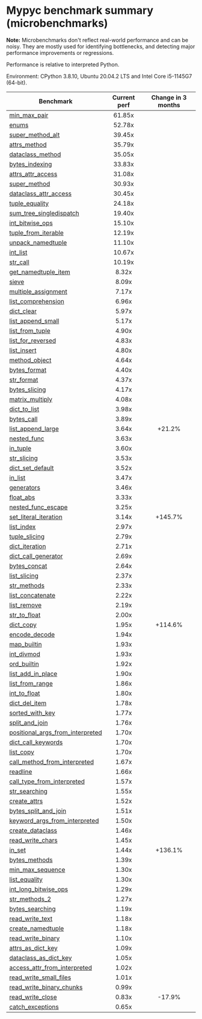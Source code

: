 # Mypyc benchmark summary (microbenchmarks)

**Note:** Microbenchmarks don't reflect real-world performance and can be noisy.
           They are mostly used for identifying bottlenecks, and detecting major performance
           improvements or regressions.

Performance is relative to interpreted Python.

Environment: CPython 3.8.10, Ubuntu 20.04.2 LTS and Intel Core i5-1145G7 (64-bit).

| Benchmark | Current perf | Change in 3 months |
| --- | :---: | :---: |
| [min_max_pair](benchmarks/min_max_pair.md) | 61.85x |  |
| [enums](benchmarks/enums.md) | 52.78x |  |
| [super_method_alt](benchmarks/super_method_alt.md) | 39.45x |  |
| [attrs_method](benchmarks/attrs_method.md) | 35.79x |  |
| [dataclass_method](benchmarks/dataclass_method.md) | 35.05x |  |
| [bytes_indexing](benchmarks/bytes_indexing.md) | 33.83x |  |
| [attrs_attr_access](benchmarks/attrs_attr_access.md) | 31.08x |  |
| [super_method](benchmarks/super_method.md) | 30.93x |  |
| [dataclass_attr_access](benchmarks/dataclass_attr_access.md) | 30.45x |  |
| [tuple_equality](benchmarks/tuple_equality.md) | 24.18x |  |
| [sum_tree_singledispatch](benchmarks/sum_tree_singledispatch.md) | 19.40x |  |
| [int_bitwise_ops](benchmarks/int_bitwise_ops.md) | 15.10x |  |
| [tuple_from_iterable](benchmarks/tuple_from_iterable.md) | 12.19x |  |
| [unpack_namedtuple](benchmarks/unpack_namedtuple.md) | 11.10x |  |
| [int_list](benchmarks/int_list.md) | 10.67x |  |
| [str_call](benchmarks/str_call.md) | 10.19x |  |
| [get_namedtuple_item](benchmarks/get_namedtuple_item.md) | 8.32x |  |
| [sieve](benchmarks/sieve.md) | 8.09x |  |
| [multiple_assignment](benchmarks/multiple_assignment.md) | 7.17x |  |
| [list_comprehension](benchmarks/list_comprehension.md) | 6.96x |  |
| [dict_clear](benchmarks/dict_clear.md) | 5.97x |  |
| [list_append_small](benchmarks/list_append_small.md) | 5.17x |  |
| [list_from_tuple](benchmarks/list_from_tuple.md) | 4.90x |  |
| [list_for_reversed](benchmarks/list_for_reversed.md) | 4.83x |  |
| [list_insert](benchmarks/list_insert.md) | 4.80x |  |
| [method_object](benchmarks/method_object.md) | 4.64x |  |
| [bytes_format](benchmarks/bytes_format.md) | 4.40x |  |
| [str_format](benchmarks/str_format.md) | 4.37x |  |
| [bytes_slicing](benchmarks/bytes_slicing.md) | 4.17x |  |
| [matrix_multiply](benchmarks/matrix_multiply.md) | 4.08x |  |
| [dict_to_list](benchmarks/dict_to_list.md) | 3.98x |  |
| [bytes_call](benchmarks/bytes_call.md) | 3.89x |  |
| [list_append_large](benchmarks/list_append_large.md) | 3.64x | +21.2% |
| [nested_func](benchmarks/nested_func.md) | 3.63x |  |
| [in_tuple](benchmarks/in_tuple.md) | 3.60x |  |
| [str_slicing](benchmarks/str_slicing.md) | 3.53x |  |
| [dict_set_default](benchmarks/dict_set_default.md) | 3.52x |  |
| [in_list](benchmarks/in_list.md) | 3.47x |  |
| [generators](benchmarks/generators.md) | 3.46x |  |
| [float_abs](benchmarks/float_abs.md) | 3.33x |  |
| [nested_func_escape](benchmarks/nested_func_escape.md) | 3.25x |  |
| [set_literal_iteration](benchmarks/set_literal_iteration.md) | 3.14x | +145.7% |
| [list_index](benchmarks/list_index.md) | 2.97x |  |
| [tuple_slicing](benchmarks/tuple_slicing.md) | 2.79x |  |
| [dict_iteration](benchmarks/dict_iteration.md) | 2.71x |  |
| [dict_call_generator](benchmarks/dict_call_generator.md) | 2.69x |  |
| [bytes_concat](benchmarks/bytes_concat.md) | 2.64x |  |
| [list_slicing](benchmarks/list_slicing.md) | 2.37x |  |
| [str_methods](benchmarks/str_methods.md) | 2.33x |  |
| [list_concatenate](benchmarks/list_concatenate.md) | 2.22x |  |
| [list_remove](benchmarks/list_remove.md) | 2.19x |  |
| [str_to_float](benchmarks/str_to_float.md) | 2.00x |  |
| [dict_copy](benchmarks/dict_copy.md) | 1.95x | +114.6% |
| [encode_decode](benchmarks/encode_decode.md) | 1.94x |  |
| [map_builtin](benchmarks/map_builtin.md) | 1.93x |  |
| [int_divmod](benchmarks/int_divmod.md) | 1.93x |  |
| [ord_builtin](benchmarks/ord_builtin.md) | 1.92x |  |
| [list_add_in_place](benchmarks/list_add_in_place.md) | 1.90x |  |
| [list_from_range](benchmarks/list_from_range.md) | 1.86x |  |
| [int_to_float](benchmarks/int_to_float.md) | 1.80x |  |
| [dict_del_item](benchmarks/dict_del_item.md) | 1.78x |  |
| [sorted_with_key](benchmarks/sorted_with_key.md) | 1.77x |  |
| [split_and_join](benchmarks/split_and_join.md) | 1.76x |  |
| [positional_args_from_interpreted](benchmarks/positional_args_from_interpreted.md) | 1.70x |  |
| [dict_call_keywords](benchmarks/dict_call_keywords.md) | 1.70x |  |
| [list_copy](benchmarks/list_copy.md) | 1.70x |  |
| [call_method_from_interpreted](benchmarks/call_method_from_interpreted.md) | 1.67x |  |
| [readline](benchmarks/readline.md) | 1.66x |  |
| [call_type_from_interpreted](benchmarks/call_type_from_interpreted.md) | 1.57x |  |
| [str_searching](benchmarks/str_searching.md) | 1.55x |  |
| [create_attrs](benchmarks/create_attrs.md) | 1.52x |  |
| [bytes_split_and_join](benchmarks/bytes_split_and_join.md) | 1.51x |  |
| [keyword_args_from_interpreted](benchmarks/keyword_args_from_interpreted.md) | 1.50x |  |
| [create_dataclass](benchmarks/create_dataclass.md) | 1.46x |  |
| [read_write_chars](benchmarks/read_write_chars.md) | 1.45x |  |
| [in_set](benchmarks/in_set.md) | 1.44x | +136.1% |
| [bytes_methods](benchmarks/bytes_methods.md) | 1.39x |  |
| [min_max_sequence](benchmarks/min_max_sequence.md) | 1.30x |  |
| [list_equality](benchmarks/list_equality.md) | 1.30x |  |
| [int_long_bitwise_ops](benchmarks/int_long_bitwise_ops.md) | 1.29x |  |
| [str_methods_2](benchmarks/str_methods_2.md) | 1.27x |  |
| [bytes_searching](benchmarks/bytes_searching.md) | 1.19x |  |
| [read_write_text](benchmarks/read_write_text.md) | 1.18x |  |
| [create_namedtuple](benchmarks/create_namedtuple.md) | 1.18x |  |
| [read_write_binary](benchmarks/read_write_binary.md) | 1.10x |  |
| [attrs_as_dict_key](benchmarks/attrs_as_dict_key.md) | 1.09x |  |
| [dataclass_as_dict_key](benchmarks/dataclass_as_dict_key.md) | 1.05x |  |
| [access_attr_from_interpreted](benchmarks/access_attr_from_interpreted.md) | 1.02x |  |
| [read_write_small_files](benchmarks/read_write_small_files.md) | 1.01x |  |
| [read_write_binary_chunks](benchmarks/read_write_binary_chunks.md) | 0.99x |  |
| [read_write_close](benchmarks/read_write_close.md) | 0.83x | -17.9% |
| [catch_exceptions](benchmarks/catch_exceptions.md) | 0.65x |  |
